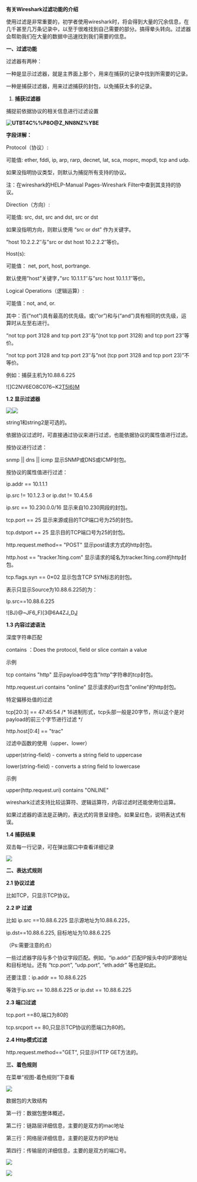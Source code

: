 **有关Wireshark过滤功能的介绍**

使用过滤是非常重要的，初学者使用wireshark时，将会得到大量的冗余信息，在几千甚至几万条记录中，以至于很难找到自己需要的部分。搞得晕头转向。过滤器会帮助我们在大量的数据中迅速找到我们需要的信息。

**一、过滤功能**

过滤器有两种：

一种是显示过滤器，就是主界面上那个，用来在捕获的记录中找到所需要的记录。

一种是捕获过滤器，用来过滤捕获的封包，以免捕获太多的记录。

1.  **捕获过滤器**

捕捉前依据协议的相关信息进行过滤设置

**![UTBT4C%%P8O@Z_NN8NZ%YBE](media/38016a4409775363ae3223d291a53d4f.png)**

**字段详解：**

Protocol（协议）:

可能值: ether, fddi, ip, arp, rarp, decnet, lat, sca, moprc, mopdl, tcp and udp.

如果没指明协议类型，则默认为捕捉所有支持的协议。

注：在wireshark的HELP-Manual Pages-Wireshark Filter中查到其支持的协议。

Direction（方向）:

可能值: src, dst, src and dst, src or dst

如果没指明方向，则默认使用 “src or dst” 作为关键字。

”host 10.2.2.2″与”src or dst host 10.2.2.2″等价。

Host(s):

可能值： net, port, host, portrange.

默认使用”host”关键字，”src 10.1.1.1″与”src host 10.1.1.1″等价。

Logical Operations（逻辑运算）:

可能值：not, and, or.

其中：否(“not”)具有最高的优先级。或(“or”)和与(“and”)具有相同的优先级，运算时从左至右进行。

“not tcp port 3128 and tcp port 23″与”(not tcp port 3128) and tcp port 23″等价。

“not tcp port 3128 and tcp port 23″与”not (tcp port 3128 and tcp port
23)”不等价。

例如：捕获主机为10.88.6.225

![]C2NV6EO8C076\~K2[T5I6}M](media/eae557a2983be16a54a092c87b30fdbe.png)

**1.2 显示过滤器**

![](media/8513abfef67ad925332e475d507ee70a.png)![](media/19d3ccb2e5a3f7d3a231f4b9c0a4734c.png)

string1和string2是可选的。

依据协议过滤时，可直接通过协议来进行过滤，也能依据协议的属性值进行过滤。

按协议进行过滤：

snmp \|\| dns \|\| icmp 显示SNMP或DNS或ICMP封包。

按协议的属性值进行过滤：

ip.addr == 10.1.1.1

ip.src != 10.1.2.3 or ip.dst != 10.4.5.6

ip.src == 10.230.0.0/16 显示来自10.230网段的封包。

tcp.port == 25 显示来源或目的TCP端口号为25的封包。

tcp.dstport == 25 显示目的TCP端口号为25的封包。

http.request.method== "POST" 显示post请求方式的http封包。

http.host == "tracker.1ting.com" 显示请求的域名为tracker.1ting.com的http封包。

tcp.flags.syn == 0×02 显示包含TCP SYN标志的封包。

表示只显示Source为10.88.6.225的为：

Ip.src==10.88.6.225

![BJ}@\~JF6_F)[3@6A4ZJ_D[J](media/500af11199ea9abad505827b0eb8a845.png)

**1.3 内容过滤语法**

深度字符串匹配

contains ：Does the protocol, field or slice contain a value

示例

tcp contains "http" 显示payload中包含"http"字符串的tcp封包。

http.request.uri contains "online" 显示请求的uri包含"online"的http封包。

特定偏移处值的过滤

tcp[20:3] == 47:45:54 /\*
16进制形式，tcp头部一般是20字节，所以这个是对payload的前三个字节进行过滤 \*/

http.host[0:4] == "trac"

过滤中函数的使用（upper、lower）

upper(string-field) - converts a string field to uppercase

lower(string-field) - converts a string field to lowercase

示例

upper(http.request.uri) contains "ONLINE"

wireshark过滤支持比较运算符、逻辑运算符，内容过滤时还能使用位运算。

如果过滤器的语法是正确的，表达式的背景呈绿色。如果呈红色，说明表达式有误。

**1.4 捕获结果**

双击每一行记录，可在弹出窗口中查看详细记录

![](media/17ca6d294a21818eb4985ffa95170c94.png)

**二、表达式规则**

**2.1 协议过滤**

比如TCP，只显示TCP协议。

**2.2 IP 过滤**

比如 ip.src ==10.88.6.225 显示源地址为10.88.6.225，

ip.dst==10.88.6.225, 目标地址为10.88.6.225

（Ps:需要注意的点）

一些过滤器字段与多个协议字段匹配。例如，“ip.addr”
匹配IP报头中的IP源地址和目标地址。还有 “tcp.port”, “udp.port”, “eth.addr”
等也是如此。

还要注意：ip.addr == 10.88.6.225

等效于ip.src == 10.88.6.225 or ip.dst == 10.88.6.225

**2.3 端口过滤**

tcp.port ==80,端口为80的

tcp.srcport == 80,只显示TCP协议的愿端口为80的。

**2.4 Http模式过滤**

http.request.method=="GET", 只显示HTTP GET方法的。

**三、着色规则**

在菜单“视图-着色规则”下查看

![](media/071e808976d2fb0d13e2cbf3f25868d0.png)

数据包的大致结构

第一行：数据包整体概述，

第二行：链路层详细信息，主要的是双方的mac地址

第三行：网络层详细信息，主要的是双方的IP地址

第四行：传输层的详细信息，主要的是双方的端口号。

![](media/bf1b268847cb5058ecf5b79bc03c2ac6.png)

![](media/db21883149d4d9f2d5195303f5eb35e8.png)
